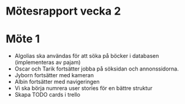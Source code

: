 # Mötesrapport vecka 2
# Möte 1
* Algolias ska användas för att söka på böcker i databasen (implementeras av pajam)
* Oscar och Tarik fortsätter jobba på söksidan och annonssidorna.
* Jyborn fortsätter med kameran
* Albin fortsätter med navigeringen
* Vi ska börja numrera user stories för en bättre struktur
* Skapa TODO cards i trello
